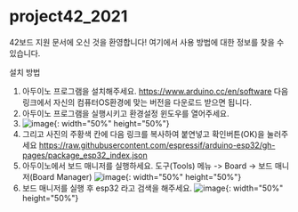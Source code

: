 # project42_2021
42보드 지원 문서에 오신 것을 환영합니다! 여기에서 사용 방법에 대한 정보를 찾을 수 있습니다.

설치 방법
1. 아두이노 프로그램을 설치해주세요. https://www.arduino.cc/en/software 다음 링크에서 자신의 컴퓨터OS환경에 맞는 버전을 다운로드 받으면 됩니다.
2. 아두이노 프로그램을 실행시키고 환경설정 윈도우를 열어주세요.
3. ![image](https://user-images.githubusercontent.com/113105/127854647-e6a15c33-2e30-4120-828a-48a921f55858.png){: width="50%" height="50%"}
4. 그리고 사진의 주황색 칸에 다음 링크를 복사하여 붙연넣고 확인버튼(OK)을 눌러주세요
   https://raw.githubusercontent.com/espressif/arduino-esp32/gh-pages/package_esp32_index.json
5. 아두이노에서 보드 매니저를 실행하세요. 도구(Tools) 메뉴 -> Board -> 보드 매니저(Board Manager)
![image](https://user-images.githubusercontent.com/113105/127855026-4d74ebb8-c8ff-45d0-80fd-c78cd27e8f70.png){: width="50%" height="50%"}
6. 보드 매니저를 실행 후 esp32 라고 검색을 해주세요.
![image](https://user-images.githubusercontent.com/113105/127855118-6b8e8cc2-e387-4179-bc3e-1d63285f7680.png){: width="50%" height="50%"}

